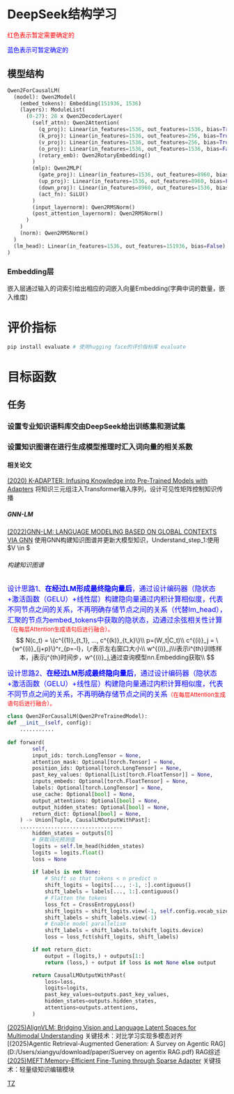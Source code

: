 # DeepSeek结构学习

<font color=red>红色表示暂定需要确定的</font>

<font color=blue>蓝色表示可暂定确定的</font>

## 模型结构
```python
Qwen2ForCausalLM(
  (model): Qwen2Model(
    (embed_tokens): Embedding(151936, 1536)
    (layers): ModuleList(
      (0-27): 28 x Qwen2DecoderLayer(
        (self_attn): Qwen2Attention(
          (q_proj): Linear(in_features=1536, out_features=1536, bias=True)
          (k_proj): Linear(in_features=1536, out_features=256, bias=True)
          (v_proj): Linear(in_features=1536, out_features=256, bias=True)
          (o_proj): Linear(in_features=1536, out_features=1536, bias=False)
          (rotary_emb): Qwen2RotaryEmbedding()
        )
        (mlp): Qwen2MLP(
          (gate_proj): Linear(in_features=1536, out_features=8960, bias=False)
          (up_proj): Linear(in_features=1536, out_features=8960, bias=False)
          (down_proj): Linear(in_features=8960, out_features=1536, bias=False)
          (act_fn): SiLU()
        )
        (input_layernorm): Qwen2RMSNorm()
        (post_attention_layernorm): Qwen2RMSNorm()
      )
    )
    (norm): Qwen2RMSNorm()
  )
  (lm_head): Linear(in_features=1536, out_features=151936, bias=False)
)
```
### Embedding层
嵌入层通过输入的词索引给出相应的词嵌入向量Embedding(字典中词的数量，嵌入维度)

# 评价指标

```bash
pip install evaluate # 使用hugging face的评价指标库 evaluate
```

# 目标函数

## 任务
### 设置专业知识语料库交由DeepSeek给出训练集和测试集



### 设置知识图谱在进行生成模型推理时汇入词向量的相关系数

#### 相关论文
[(2020) K-ADAPTER: Infusing Knowledge into Pre-Trained Models with Adapters](D:/Users/xiangyu/download/paper/K-ADAPTER.pdf)
将知识三元组注入Transformer输入序列，设计可见性矩阵控制知识传播

##### GNN-LM 

[(2022)GNN-LM: LANGUAGE MODELING BASED ON GLOBAL CONTEXTS VIA GNN](D:/Users/xiangyu/download/paper/GNN-LM.pdf)
使用GNN构建知识图谱并更新大模型知识，Understand_step_1:使用$V \in $

######  构建知识图谱
<font color=blue size=3>设计思路1、**在经过LM形成最终隐向量后**，通过设计编码器（隐状态+激活函数（GELU）+线性层）构建隐向量通过内积计算相似度，代表不同节点之间的关系，不再明确存储节点之间的关系（代替lm_head），汇聚的节点为embed_tokens中获取的隐状态，边通过余弦相关性计算</font><font color=red size=2>（在每层Attention生成语句后进行融合）。</font>
$$
N(c_t) = \{c^{(1)}_{t_1}, ..., c^{(k)}_{t_k}\}\\
p=(W_t|C_t)\\
c^{(i)}_j = \{w^{(i)}_{j+p}\}^r_{p=-l}，l,r表示左右窗口大小\\
w^{(i)}_j\\i表示i^{th}训练样本，j表示j^{th}时间步，w^{(i)}_j,通过查询模型nn.Embedding获取\\
$$

<font color=blue size=3>设计思路2、**在经过LM形成最终隐向量后**，通过设计编码器（隐状态+激活函数（GELU）+线性层）构建隐向量通过内积计算相似度，代表不同节点之间的关系，不再明确存储节点之间的关系</font><font color=red size=2>（在每层Attention生成语句后进行融合）。</font>

```python
class Qwen2ForCausalLM(Qwen2PreTrainedModel):
def __init__(self, config):
	...........
	
def forward(
        self,
        input_ids: torch.LongTensor = None,
        attention_mask: Optional[torch.Tensor] = None,
        position_ids: Optional[torch.LongTensor] = None,
        past_key_values: Optional[List[torch.FloatTensor]] = None,
        inputs_embeds: Optional[torch.FloatTensor] = None,
        labels: Optional[torch.LongTensor] = None,
        use_cache: Optional[bool] = None,
        output_attentions: Optional[bool] = None,
        output_hidden_states: Optional[bool] = None,
        return_dict: Optional[bool] = None,
    ) -> Union[Tuple, CausalLMOutputWithPast]:
    .................................
        hidden_states = outputs[0]
        # 获取词元预测值
        logits = self.lm_head(hidden_states)
        logits = logits.float()
		loss = None
        
        if labels is not None:
            # Shift so that tokens < n predict n
            shift_logits = logits[..., :-1, :].contiguous()
            shift_labels = labels[..., 1:].contiguous()
            # Flatten the tokens
            loss_fct = CrossEntropyLoss()
            shift_logits = shift_logits.view(-1, self.config.vocab_size)
            shift_labels = shift_labels.view(-1)
            # Enable model parallelism
            shift_labels = shift_labels.to(shift_logits.device)
            loss = loss_fct(shift_logits, shift_labels)

        if not return_dict:
            output = (logits,) + outputs[1:]
            return (loss,) + output if loss is not None else output

        return CausalLMOutputWithPast(
            loss=loss,
            logits=logits,
            past_key_values=outputs.past_key_values,
            hidden_states=outputs.hidden_states,
            attentions=outputs.attentions,
        )
```

[(2025)AlignVLM: Bridging Vision and Language Latent Spaces for Multimodal Understanding](D:/Users/xiangyu/download/paper/AlignVLM.pdf)
关键技术：对比学习实现多模态对齐
[(2025)Agentic Retrieval-Augmented Generation: A Survey on Agentic RAG](D:/Users/xiangyu/download/paper/Suervey on agentix RAG.pdf)
RAG综述
[(2025)MEFT:Memory-Efficient Fine-Tuning through Sparse Adapter](D:/Users/xiangyu/download/paper/MEFT.pdf)
关键技术：轻量级知识编辑模块



[TZ](https://lei-su.com/#/dashboard)